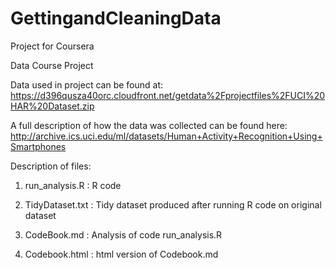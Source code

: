 # GettingandCleaningData
Project for Coursera

Data Course Project

Data used in project can be found at:
https://d396qusza40orc.cloudfront.net/getdata%2Fprojectfiles%2FUCI%20HAR%20Dataset.zip

A full description of how the data was collected can be found here:
http://archive.ics.uci.edu/ml/datasets/Human+Activity+Recognition+Using+Smartphones 

Description of files:
1. run_analysis.R : R code

2. TidyDataset.txt : Tidy dataset produced after running R code on original dataset

3. CodeBook.md : Analysis of code run_analysis.R

4. Codebook.html : html version of Codebook.md
